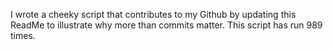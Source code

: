I wrote a cheeky script that contributes to my Github by updating this ReadMe to illustrate why more than commits matter. This script has run 989 times.